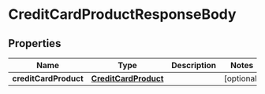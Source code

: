
# CreditCardProductResponseBody

## Properties
Name | Type | Description | Notes
------------ | ------------- | ------------- | -------------
**creditCardProduct** | [**CreditCardProduct**](CreditCardProduct.md) |  |  [optional]



